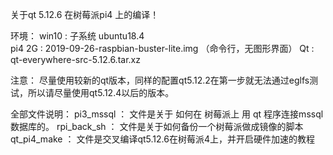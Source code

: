 
关于qt 5.12.6 在树莓派pi4 上的编译！

环境： win10     :  子系统 ubuntu18.4  
           pi4 2G    :  2019-09-26-raspbian-buster-lite.img （命令行，无图形界面）
           Qt          :  qt-everywhere-src-5.12.6.tar.xz


注意： 尽量使用较新的qt版本，同样的配置qt5.12.2在第一步就无法通过eglfs测试，所以请尽量使用qt5.12.4以后的版本。

全部文件说明：
pi3_mssql      ： 文件是关于 如何在 树莓派上 用 qt 程序连接mssql数据库的。
rpi_back_sh   ： 文件是关于如何备份一个树莓派做成镜像的脚本
qt_pi4_make ： 文件是交叉编译qt5.12.6在树莓派4上，并开启硬件加速的教程



